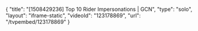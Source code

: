 {
    "title": "[1508429236] Top 10 Rider Impersonations | GCN",
    "type": "solo",
    "layout": "iframe-static",
    "videoId": "123178869",
    "url": "\/tvpembed\/123178869"
}